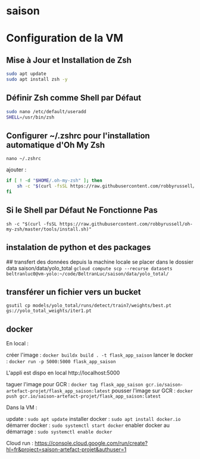 # saison





# Configuration de la VM

## Mise à Jour et Installation de Zsh
```bash
sudo apt update
sudo apt install zsh -y
``` 

## Définir Zsh comme Shell par Défaut

```bash
sudo nano /etc/default/useradd
SHELL=/usr/bin/zsh
``` 

## Configurer ~/.zshrc pour l'installation automatique d'Oh My Zsh
`nano ~/.zshrc`

ajouter : 
```bash
if [ ! -d "$HOME/.oh-my-zsh" ]; then
    sh -c "$(curl -fsSL https://raw.githubusercontent.com/robbyrussell/oh-my-zsh/master/tools/install.sh)"
fi
```

## Si le Shell par Défaut Ne Fonctionne Pas
`sh -c "$(curl -fsSL https://raw.githubusercontent.com/robbyrussell/oh-my-zsh/master/tools/install.sh)"`


## instalation de python et des packages


## transfert des données depuis la machine locale 
se placer dans le dossier data saison/data/yolo_total
`gcloud compute scp --recurse datasets beltranluc0@vm-yolo:~/code/BeltranLuc/saison/data/yolo_total/`


## transférer un fichier vers un bucket 
`gsutil cp models/yolo_total/runs/detect/train7/weights/best.pt gs://yolo_total_weights/iter1.pt`


## docker
En local : 

créer l'image : `docker buildx build . -t flask_app_saison`
lancer le docker : `docker run -p 5000:5000 flask_app_saison`

L'appli est dispo en local http://localhost:5000

taguer l'image pour GCR : `docker tag flask_app_saison gcr.io/saison-artefact-projet/flask_app_saison:latest`
pousser l'image sur GCR : `docker push gcr.io/saison-artefact-projet/flask_app_saison:latest `

Dans la VM : 

update : `sudo apt update`
installer docker : `sudo apt install docker.io`
démarrer docker : `sudo systemctl start docker`
enabler docker au démarrage : `sudo systemctl enable docker`


Cloud run :
https://console.cloud.google.com/run/create?hl=fr&project=saison-artefact-projet&authuser=1
